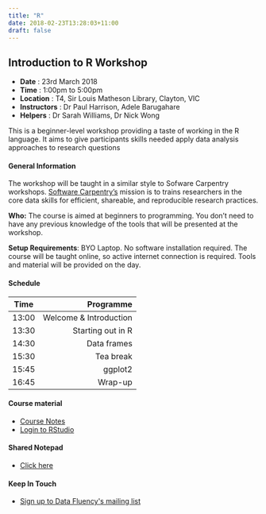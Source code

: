 ```yaml
---
title: "R"
date: 2018-02-23T13:28:03+11:00
draft: false
---
```


## Introduction to R Workshop

-	**Date** :		23rd March 2018
-	**Time** :		1:00pm to 5:00pm
-	**Location** :		T4, Sir Louis Matheson Library, Clayton, VIC
-	**Instructors** :	Dr Paul Harrison, Adele Barugahare
-	**Helpers** : 		Dr Sarah Williams, Dr Nick Wong


This is a beginner-level workshop providing a taste of working in the R language. It aims to give participants skills needed apply data analysis approaches to research questions

#### General Information

The workshop will be taught in a similar style to Sofware Carpentry workshops. [Software Carpentry’s](https://software-carpentry.org/) mission is to trains researchers in the core data skills for efficient, shareable, and reproducible research practices.

**Who:** The course is aimed at beginners to programming. You don’t need to have any previous knowledge of the tools that will be presented at the workshop.

**Setup Requirements**: BYO Laptop. No software installation required. The course will be taught online, so active internet connection is required. Tools and material will be provided on the day.

#### Schedule

Time	|	Programme
-----------	| ------------------:
13:00	|	Welcome & Introduction
13:30	|	Starting out in R
14:30	|	Data frames
15:30	|	Tea break
15:45	|	ggplot2
16:45	|	Wrap-up

#### Course material

*	[Course Notes](https://monashdatafluency.github.io/r-intro-halfday/)
*	[Login to RStudio](http://biotraining.erc.monash.edu:8787/)

#### Shared Notepad

-	[Click here](http://biotraining.erc.monash.edu:9001/p/intro_r_data_fluency_23_march_2018)

#### Keep In Touch

* [Sign up to Data Fluency's mailing list](https://github.us17.list-manage.com/subscribe?u=6796026cf3cf40ca6d7ea6d03&id=6b5e932048)
